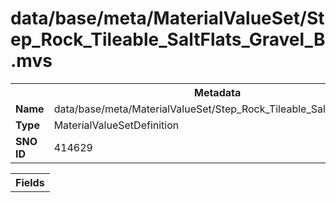 <h1>data/base/meta/MaterialValueSet/Step_Rock_Tileable_SaltFlats_Gravel_B.mvs</h1><table><tr><th colspan="100%">Metadata</th></tr><tr><td><b>Name</b></td><td>data/base/meta/MaterialValueSet/Step_Rock_Tileable_SaltFlats_Gravel_B.mvs</td></tr><tr><td><b>Type</b></td><td>MaterialValueSetDefinition</td></tr><tr><td><b>SNO ID</b></td><td>414629</td></tr></table>

<table><tr><th colspan="100%">Fields</th></tr></table>

